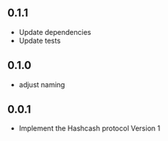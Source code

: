 ## 0.1.1
- Update dependencies
- Update tests

## 0.1.0
- adjust naming

## 0.0.1
- Implement the Hashcash protocol Version 1 

